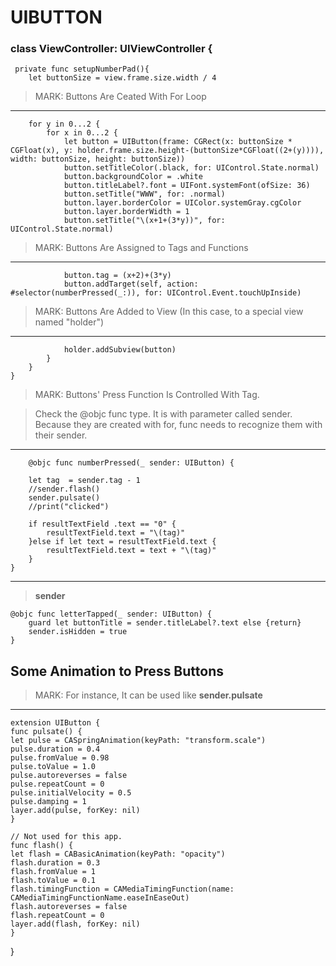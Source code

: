 # UIBUTTON

### class ViewController: UIViewController {


     private func setupNumberPad(){
        let buttonSize = view.frame.size.width / 4
        
        
> MARK: Buttons Are Ceated With For Loop
---

        for y in 0...2 {
            for x in 0...2 {
                let button = UIButton(frame: CGRect(x: buttonSize * CGFloat(x), y: holder.frame.size.height-(buttonSize*CGFloat((2+(y)))), width: buttonSize, height: buttonSize))
                button.setTitleColor(.black, for: UIControl.State.normal)
                button.backgroundColor = .white
                button.titleLabel?.font = UIFont.systemFont(ofSize: 36)
                button.setTitle("WWW", for: .normal)
                button.layer.borderColor = UIColor.systemGray.cgColor
                button.layer.borderWidth = 1
                button.setTitle("\(x+1+(3*y))", for: UIControl.State.normal)
                
> MARK: Buttons Are Assigned to Tags and Functions
---
                button.tag = (x+2)+(3*y)
                button.addTarget(self, action: #selector(numberPressed(_:)), for: UIControl.Event.touchUpInside)
                
> MARK: Buttons Are Added to View (In this case, to a special view named "holder")
---
                holder.addSubview(button)
            }
        }
    }
    

> MARK: Buttons' Press Function Is Controlled With Tag. 

> Check the @objc func type. It is with parameter called sender. Because they are created with for, func needs to recognize them with their sender.
---
        @objc func numberPressed(_ sender: UIButton) {
        
        let tag  = sender.tag - 1
        //sender.flash()
        sender.pulsate()
        //print("clicked")
        
        if resultTextField .text == "0" {
            resultTextField.text = "\(tag)"
        }else if let text = resultTextField.text {
            resultTextField.text = text + "\(tag)"
        }
    }

---

> **sender**

    @objc func letterTapped(_ sender: UIButton) {
        guard let buttonTitle = sender.titleLabel?.text else {return}
        sender.isHidden = true
    }
  
  
  
## Some Animation to Press Buttons
> MARK: For instance, It can be used like **sender.pulsate**
---

    extension UIButton {
    func pulsate() {
    let pulse = CASpringAnimation(keyPath: "transform.scale")
    pulse.duration = 0.4
    pulse.fromValue = 0.98
    pulse.toValue = 1.0
    pulse.autoreverses = false
    pulse.repeatCount = 0
    pulse.initialVelocity = 0.5
    pulse.damping = 1
    layer.add(pulse, forKey: nil)
    }

    // Not used for this app.
    func flash() {
    let flash = CABasicAnimation(keyPath: "opacity")
    flash.duration = 0.3
    flash.fromValue = 1
    flash.toValue = 0.1
    flash.timingFunction = CAMediaTimingFunction(name: CAMediaTimingFunctionName.easeInEaseOut)
    flash.autoreverses = false
    flash.repeatCount = 0
    layer.add(flash, forKey: nil)
    }
}
